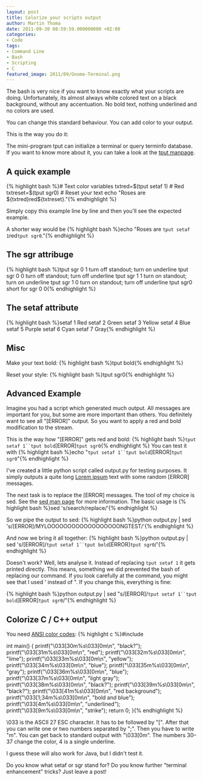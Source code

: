 ```yaml
---
layout: post
title: Colorize your scripts output
author: Martin Thoma
date: 2011-09-30 08:59:59.000000000 +02:00
categories:
- Code
tags:
- Command Line
- Bash
- Scripting
- C
featured_image: 2011/09/Gnome-Terminal.png
---
```

The bash is very nice if you want to know exactly what your scripts are doing. Unfortunately, its almost always white colored text on a black background, without any accentuation. No bold text, nothing underlined and no colors are used.

You can change this standard behaviour. You can add color to your output.

This is the way you do it:

The mini-program tput can initialize a terminal or query terminfo database. If you want to know more about it, you can take a look at the <a href="http://linux.die.net/man/1/tput">tput manpage</a>.

<h2>A quick example</h2>
{% highlight bash %}# Text color variables
txtred=$(tput setaf 1)    # Red
txtreset=$(tput sgr0)     # Reset your text
echo "Roses are ${txtred}red${txtreset}."{% endhighlight %}

Simply copy this example line by line and then you'll see the expected example.

A shorter way would be
{% highlight bash %}echo "Roses are `tput setaf 1`red`tput sgr0`."{% endhighlight %}

<h2>The sgr attribuge</h2>
{% highlight bash %}tput sgr 0 1     turn off standout; turn on underline
tput sgr 0 0     turn off standout; turn off underline
tput sgr 1 1     turn on standout; turn on underline
tput sgr 1 0     turn on standout; turn off underline
tput sgr0        short for sgr 0 0{% endhighlight %}

<h2>The setaf attribute</h2>
{% highlight bash %}setaf 1 Red
setaf 2 Green
setaf 3 Yellow
setaf 4 Blue
setaf 5 Purple
setaf 6 Cyan
setaf 7 Gray{% endhighlight %}

<h2>Misc</h2>
Make your text bold:
{% highlight bash %}tput bold{% endhighlight %}

Reset your style:
{% highlight bash %}tput sgr0{% endhighlight %}

<h2>Advanced Example</h2>
Imagine you had a script which generated much output. All messages are important for you, but some are more important than others. You definitely want to see all "[ERROR]" output. So you want to apply a red and bold modification to the stream.

This is the way how "[ERROR]" gets red and bold:
{% highlight bash %}`tput setaf 1``tput bold`[ERROR]`tput sgr0`{% endhighlight %}
You can test it with
{% highlight bash %}echo "`tput setaf 1``tput bold`[ERROR]`tput sgr0`"{% endhighlight %}

I've created a little python script called output.py for testing purposes. It simply outputs a quite long <a href="http://en.wikipedia.org/wiki/Lorem_ipsum">Lorem ipsum</a> text with some random [ERROR] messages.

The next task is to replace the [ERROR] messages. The tool of my choice is sed. See the <a href="http://linux.die.net/man/1/sed">sed man page</a> for more information. The basic usage is 
{% highlight bash %}sed 's/search/replace/'{% endhighlight %}

So we pipe the output to sed:
{% highlight bash %}python output.py | sed 's/\[ERROR\]/MYLOOOOOOOOOOOOOOOOOONGTEST/'{% endhighlight %}

And now we bring it all together:
{% highlight bash %}python output.py | sed 's/[ERROR]/`tput setaf 1``tput bold`[ERROR]`tput sgr0`/'{% endhighlight %}

Doesn't work? Well, lets analyse it. Instead of replacing `tput setaf 1` it gets printed directly. This means, something we did prevented the bash of replacing our command. If you look carefully at the command, you might see that I used ' instead of ". If you change this, everything is fine:

{% highlight bash %}python output.py | sed "s/\[ERROR\]/`tput setaf 1``tput bold`[ERROR]`tput sgr0`/"{% endhighlight %}

<h2>Colorize C / C++ output</h2>
You need <a href="http://en.wikipedia.org/wiki/ANSI_escape_code">ANSI color codes</a>:
{% highlight c %}#include <stdio.h>

int main()
{
    printf("&#92;&#48;33[30m%s&#92;&#48;33[0m\n", "black?");
    printf("&#92;&#48;33[31m%s&#92;&#48;33[0m\n", "red");
    printf("&#92;&#48;33[32m%s&#92;&#48;33[0m\n", "lime");
    printf("&#92;&#48;33[33m%s&#92;&#48;33[0m\n", "yellow");
    printf("&#92;&#48;33[34m%s&#92;&#48;33[0m\n", "blue");
    printf("&#92;&#48;33[35m%s&#92;&#48;33[0m\n", "gray");
    printf("&#92;&#48;33[36m%s&#92;&#48;33[0m\n", "blue");
    printf("&#92;&#48;33[37m%s&#92;&#48;33[0m\n", "light gray");
    printf("&#92;&#48;33[38m%s&#92;&#48;33[0m\n", "black?");
    printf("&#92;&#48;33[39m%s&#92;&#48;33[0m\n", "black?");
    printf("&#92;&#48;33[41m%s&#92;&#48;33[0m\n", "red background");
    printf("&#92;&#48;33[1;34m%s&#92;&#48;33[0m\n", "bold and blue");
    printf("&#92;&#48;33[4m%s&#92;&#48;33[0m\n", "underlined");
    printf("&#92;&#48;33[9m%s&#92;&#48;33[0m\n", "strike");
    return 0;
}{% endhighlight %}

\033 is the ASCII 27 ESC character. It has to be followed by "[". After that you can write one or two numbers separated by ";". Then you have to write "m". You can get back to standard output with "\033[0m".
The numbers 30&ndash;37 change the color, 4 is a single underline.

I guess these will also work for Java, but I didn't test it.

Do you know what setaf or sgr stand for? Do you know further "terminal enhancement" tricks? Just leave a post!
